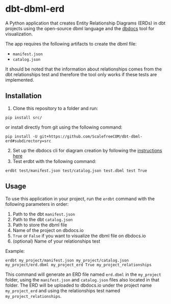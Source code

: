 # dbt-dbml-erd
A Python application that creates Entity Relationship Diagrams (ERDs) in dbt projects using the open-source dbml language and the [dbdocs](https://dbdocs.io/) tool for visualization.

The app requires the following artifacts to create the dbml file:
- `manifest.json`
- `catalog.json`

It should be noted that the information about relationships comes from the dbt relationships test and therefore the tool only works if these tests are implemented.

## Installation

1. Clone this repository to a folder and run:

```
pip install src/
```

or install directly from git using the following command:

```
pip install -U git+https://github.com/ScalefreeCOM/dbt-dbml-erd#subdirectory=src
```

2. Set up the dbdocs cli for diagram creation by following the [instructions here](https://dbdocs.io/docs)
3. Test erdbt with the following command:

```
erdbt test/manifest.json test/catalog.json test.dbml test True
```

## Usage

To use this application in your project, run the `erdbt` command with the following parameters in order:

1. Path to the dbt `manifest.json`
2. Path to the dbt `catalog.json`
3. Path to store the dbml file
4. Name of the project on dbdocs.io
5. `True` or `False` if you want to visualize the dbml file on dbdocs.io
6. (optional) Name of your relationships test

Example:

```
erdbt my_project/manifest.json my_project/catalog.json my_project/erd.dbml my_project_erd True my_project_relationships
```

This command will generate an ERD file named `erd.dbml` in the `my_project` folder, using the `manifest.json` and `catalog.json` files also located in that folder. The ERD will be uploaded to dbdocs.io under the project name `my_project_erd` and using the relationships test named `my_project_relationships`.
